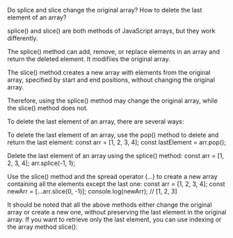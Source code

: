 Do splice and slice change the original array? How to delete the last element of an array?

splice() and slice() are both methods of JavaScript arrays, but they work differently.

The splice() method can add, remove, or replace elements in an array and return the deleted element. It modifiies the original array.

The slice() method creates a new array with elements from the original array, specified by start and end positions, without changing the original array.

Therefore, using the splice() method may change the original array, while the slice() method does not.

To delete the last element of an array, there are several ways:

To delete the last element of an array, use the pop() method to delete and return the last element:
const arr = [1, 2, 3, 4];
const lastElement = arr.pop();

Delete the last element of an array using the splice() method:
const arr = [1, 2, 3, 4];
arr.splice(-1, 1);

Use the slice() method and the spread operator (...) to create a new array containing all the elements except the last one:
const arr = [1, 2, 3, 4];
const newArr = [...arr.slice(0, -1)];
console.log(newArr); // [1, 2, 3]

It should be noted that all the above methods either change the original array or create a new one, without preserving the last element in the original array. If you want to retrieve only the last element, you can use indexing or the array method slice():